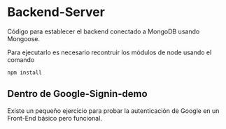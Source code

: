 # Backend-Server

Código para establecer el backend conectado a MongoDB usando Mongoose.

Para ejecutarlo es necesario recontruir los módulos de node usando el comando

```
npm install
```

## Dentro de Google-Signin-demo
Existe un pequeño ejercicio para probar la autenticación de Google
 en un Front-End básico pero funcional. 
